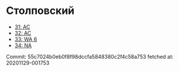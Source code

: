 # Столповский
- [31: AC](31.md)
- [32: AC](32.md)
- [33: WA 6](33.md)
- [34: NA](34.md)

Commit: 55c7024b0eb0f8f98dccfa5848380c2f4c58a753
 fetched at: 20201129-001753
